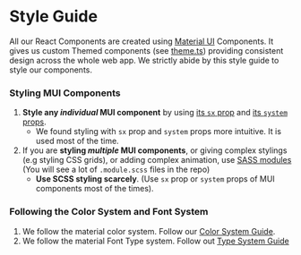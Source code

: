 # Style Guide

All our React Components are created using [Material UI](https://mui.com/material-ui/getting-started/overview/) Components. It gives us custom Themed components (see [theme.ts](../theme/theme.ts)) providing consistent design across the whole web app. We strictly abide by this style guide to style our components.

### Styling MUI Components

1. **Style any _individual_ MUI component** by using [its `sx` prop](https://mui.com/system/getting-started/the-sx-prop/) and [its `system` props](https://mui.com/system/properties/).
   - We found styling with `sx` prop and `system` props more intuitive. It is used most of the time.
2. If you are **styling _multiple_ MUI components**, or giving complex stylings (e.g styling CSS grids), or adding complex animation, use [SASS modules](https://medium.com/clover-platform-blog/modular-scss-and-why-you-need-it-6bb2d8c40fd8) (You will see a lot of `.module.scss` files in the repo)
   - **Use SCSS styling scarcely**. (Use `sx` prop or `system` props of MUI components most of the times).

### Following the Color System and Font System

1. We follow the material color system. Follow our [Color System Guide](./COLOR-SYSTEM.md).
2. We follow the material Font Type system. Follow out [Type System Guide](./TYPE-SYSTEM.md)
